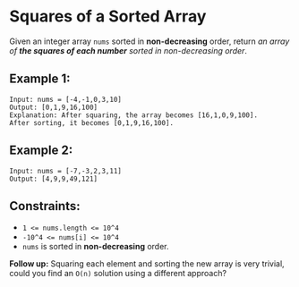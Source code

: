 # Squares of a Sorted Array

Given an integer array `nums` sorted in **non-decreasing** order, return *an array of **the squares of each number** sorted in non-decreasing order*.

## Example 1:
```
Input: nums = [-4,-1,0,3,10]
Output: [0,1,9,16,100]
Explanation: After squaring, the array becomes [16,1,0,9,100].
After sorting, it becomes [0,1,9,16,100].
```

## Example 2:
```
Input: nums = [-7,-3,2,3,11]
Output: [4,9,9,49,121]
```

## Constraints:
- `1 <= nums.length <= 10^4`
- `-10^4 <= nums[i] <= 10^4`
- `nums` is sorted in **non-decreasing** order.

**Follow up:** Squaring each element and sorting the new array is very trivial, could you find an `O(n)` solution using a different approach?